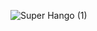 
![Super Hango (1)](https://github.com/Yushan30/EC2024/assets/162285019/dfe2054f-7bd8-4cbf-8536-ae31bc4e0f02)
